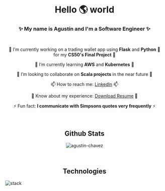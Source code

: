 <h1 align="center">Hello 🌎 world</h1>
<div align="center">
  <h3>✨ My name is <b>Agustín</b> and I'm a <b>Software Engineer</b> ✨</h3>
</div>

<br/>

<div align="center">

  🔭 I’m currently working on a trading wallet app using **Flask** and **Python** 🐍 for my **CS50's Final Project** 🔭
  
  🌱 I’m currently learning **AWS** and **Kubernetes** 🌱
  
  👯 I’m looking to collaborate on **Scala projects** in the near future 👯
  
  📫 How to reach me: [LinkedIn](https://www.linkedin.com/in/agustinchavez/) 📫
  
  📄 Know about my experience: [Download Resume](https://agustin-chavez.github.io/pdf/CHAVEZ_AGUSTIN_RESUME.pdf) 📄
  
  ⚡ Fun fact: **I communicate with Simpsons quotes very frequently** ⚡

</div>

<br/>

<div align="center">
  <h2>Github Stats</h2>
</div>

<p align="center"><img src="https://github-readme-streak-stats.herokuapp.com/?user=agustin-chavez&" alt="agustin-chavez" /></p>

<br/>

<div align="center">
  <h2>Technologies</h2>
</div>

![stack](https://github.com/agustin-chavez/agustin-chavez/assets/39955956/7835e32d-b834-4591-9f2c-d0b3f76881ec)
